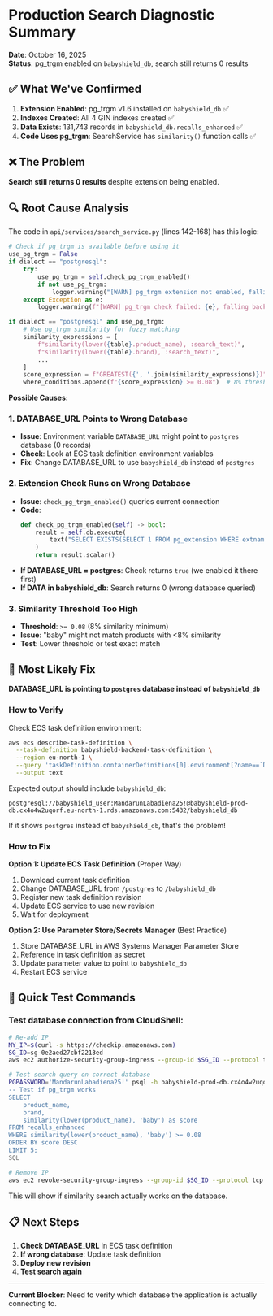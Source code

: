 # Production Search Diagnostic Summary

**Date**: October 16, 2025  
**Status**: pg_trgm enabled on `babyshield_db`, search still returns 0 results

## ✅ What We've Confirmed

1. **Extension Enabled**: pg_trgm v1.6 installed on `babyshield_db` ✅
2. **Indexes Created**: All 4 GIN indexes created ✅  
3. **Data Exists**: 131,743 records in `babyshield_db.recalls_enhanced` ✅
4. **Code Uses pg_trgm**: SearchService has `similarity()` function calls ✅

## ❌ The Problem

**Search still returns 0 results** despite extension being enabled.

## 🔍 Root Cause Analysis

The code in `api/services/search_service.py` (lines 142-168) has this logic:

```python
# Check if pg_trgm is available before using it
use_pg_trgm = False
if dialect == "postgresql":
    try:
        use_pg_trgm = self.check_pg_trgm_enabled()
        if not use_pg_trgm:
            logger.warning("[WARN] pg_trgm extension not enabled, falling back to LIKE search")
    except Exception as e:
        logger.warning(f"[WARN] pg_trgm check failed: {e}, falling back to LIKE search")

if dialect == "postgresql" and use_pg_trgm:
    # Use pg_trgm similarity for fuzzy matching
    similarity_expressions = [
        f"similarity(lower({table}.product_name), :search_text)",
        f"similarity(lower({table}.brand), :search_text)",
        ...
    ]
    score_expression = f"GREATEST({', '.join(similarity_expressions)})"
    where_conditions.append(f"{score_expression} >= 0.08")  # 8% threshold
```

**Possible Causes:**

### 1. DATABASE_URL Points to Wrong Database
- **Issue**: Environment variable `DATABASE_URL` might point to `postgres` database (0 records)
- **Check**: Look at ECS task definition environment variables
- **Fix**: Change DATABASE_URL to use `babyshield_db` instead of `postgres`

### 2. Extension Check Runs on Wrong Database
- **Issue**: `check_pg_trgm_enabled()` queries current connection
- **Code**: 
  ```python
  def check_pg_trgm_enabled(self) -> bool:
      result = self.db.execute(
          text("SELECT EXISTS(SELECT 1 FROM pg_extension WHERE extname = 'pg_trgm')")
      )
      return result.scalar()
  ```
- **If DATABASE_URL = postgres**: Check returns `true` (we enabled it there first)
- **If DATA in babyshield_db**: Search returns 0 (wrong database queried)

### 3. Similarity Threshold Too High
- **Threshold**: `>= 0.08` (8% similarity minimum)
- **Issue**: "baby" might not match products with <8% similarity
- **Test**: Lower threshold or test exact match

## 🎯 Most Likely Fix

**DATABASE_URL is pointing to `postgres` database instead of `babyshield_db`**

### How to Verify

Check ECS task definition environment:
```bash
aws ecs describe-task-definition \
  --task-definition babyshield-backend-task-definition \
  --region eu-north-1 \
  --query 'taskDefinition.containerDefinitions[0].environment[?name==`DATABASE_URL`].value' \
  --output text
```

Expected output should include `babyshield_db`:
```
postgresql://babyshield_user:MandarunLabadiena25!@babyshield-prod-db.cx4o4w2uqorf.eu-north-1.rds.amazonaws.com:5432/babyshield_db
```

If it shows `postgres` instead of `babyshield_db`, that's the problem!

### How to Fix

**Option 1: Update ECS Task Definition** (Proper Way)
1. Download current task definition
2. Change DATABASE_URL from `/postgres` to `/babyshield_db`
3. Register new task definition revision
4. Update ECS service to use new revision
5. Wait for deployment

**Option 2: Use Parameter Store/Secrets Manager** (Best Practice)
1. Store DATABASE_URL in AWS Systems Manager Parameter Store
2. Reference in task definition as secret
3. Update parameter value to point to `babyshield_db`
4. Restart ECS service

## 🔧 Quick Test Commands

### Test database connection from CloudShell:
```bash
# Re-add IP
MY_IP=$(curl -s https://checkip.amazonaws.com)
SG_ID=sg-0e2aed27cbf2213ed
aws ec2 authorize-security-group-ingress --group-id $SG_ID --protocol tcp --port 5432 --cidr $MY_IP/32 --region eu-north-1

# Test search query on correct database
PGPASSWORD='MandarunLabadiena25!' psql -h babyshield-prod-db.cx4o4w2uqorf.eu-north-1.rds.amazonaws.com -U babyshield_user -d babyshield_db << 'SQL'
-- Test if pg_trgm works
SELECT 
    product_name, 
    brand,
    similarity(lower(product_name), 'baby') as score
FROM recalls_enhanced
WHERE similarity(lower(product_name), 'baby') >= 0.08
ORDER BY score DESC
LIMIT 5;
SQL

# Remove IP
aws ec2 revoke-security-group-ingress --group-id $SG_ID --protocol tcp --port 5432 --cidr $MY_IP/32 --region eu-north-1
```

This will show if similarity search actually works on the database.

## 📋 Next Steps

1. **Check DATABASE_URL** in ECS task definition
2. **If wrong database**: Update task definition
3. **Deploy new revision**
4. **Test search again**

---

**Current Blocker**: Need to verify which database the application is actually connecting to.
